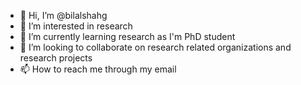 - 👋 Hi, I’m @bilalshahg
- 👀 I’m interested in research
- 🌱 I’m currently learning research as I'm PhD student
- 💞️ I’m looking to collaborate on research related organizations and research projects
- 📫 How to reach me through my email

<!---
bilalshahg/bilalshahg is a ✨ special ✨ repository because its `README.md` (this file) appears on your GitHub profile.
You can click the Preview link to take a look at your changes.
--->
